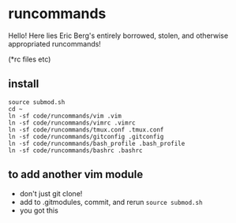 runcommands
===========

Hello! Here lies Eric Berg's entirely borrowed, stolen, and otherwise
appropriated runcommands!

(\*rc files etc)

install
-------

```
source submod.sh
cd ~
ln -sf code/runcommands/vim .vim
ln -sf code/runcommands/vimrc .vimrc
ln -sf code/runcommands/tmux.conf .tmux.conf
ln -sf code/runcommands/gitconfig .gitconfig
ln -sf code/runcommands/bash_profile .bash_profile
ln -sf code/runcommands/bashrc .bashrc
```

to add another vim module
-------------------------

- don't just git clone!
- add to .gitmodules, commit, and rerun `source submod.sh`
- you got this
